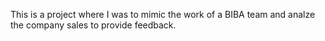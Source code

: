 This is a  project where I was to mimic the work of a BIBA team and analze the company sales to provide feedback.
